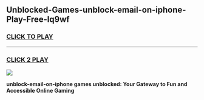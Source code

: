 
## Unblocked-Games-unblock-email-on-iphone-Play-Free-lq9wf
<h3>
<a href="https://premium76.site?title=unblock-email-on-iphone&ref=19M">CLICK TO PLAY</a></h3>
<hr>

<h3>
<a href="https://premium76.site?title=unblock-email-on-iphone&ref=19M">CLICK 2 PLAY</a>
  
</h3>

<a href="https://premium76.site?title=unblock-email-on-iphone&ref=19M"><img src="https://clearcache.store/games.png"></a>


**unblock-email-on-iphone games unblocked: Your Gateway to Fun and Accessible Online Gaming**
